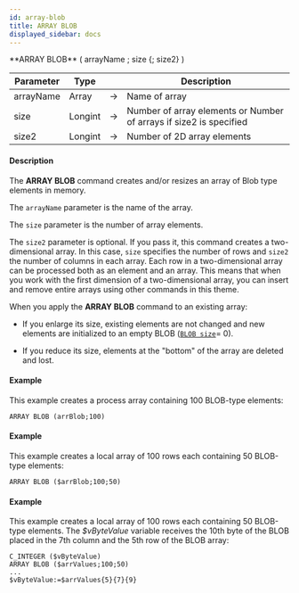 ```yaml
---
id: array-blob
title: ARRAY BLOB
displayed_sidebar: docs
---
```



<!-- REF #_command_.ARRAY BLOB.Syntax-->**ARRAY BLOB** ( arrayName ; size {; size2} )<!-- END REF-->


<!-- REF #_command_.ARRAY BLOB.Params -->
|Parameter|Type||Description|
|---------|--- |:---:|------|
|arrayName|Array|->|Name of array|
|size|Longint|->|Number of array elements or Number of arrays if size2 is specified|
|size2|Longint|->|Number of 2D array elements|
<!-- END REF -->


#### Description




The **ARRAY BLOB** command creates and/or resizes an array of Blob type elements in memory.

The `arrayName` parameter is the name of the array.

The `size` parameter is the number of array elements.

The `size2` parameter is optional. If you pass it, this command creates a two-dimensional array. In this case, `size` specifies the number of rows and `size2` the number of columns in each array. Each row in a two-dimensional array can be processed both as an element and an array. This means that when you work with the first dimension of a two-dimensional array, you can insert and remove entire arrays using other commands in this theme. 

When you apply the **ARRAY BLOB** command to an existing array:

* If you enlarge its size, existing elements are not changed and new elements are initialized to an empty BLOB ([`BLOB size`](blob-size.md)= 0).

* If you reduce its size, elements at the "bottom" of the array are deleted and lost.


#### Example


This example creates a process array containing 100 BLOB-type elements:


```4d
ARRAY BLOB (arrBlob;100)
```



#### Example


This example creates a local array of 100 rows each containing 50 BLOB-type elements:


```4d
ARRAY BLOB ($arrBlob;100;50)
```



#### Example


This example creates a local array of 100 rows each containing 50 BLOB-type elements. The *$vByteValue* variable receives the 10th byte of the BLOB placed in the 7th column and the 5th row of the BLOB array:


```4d
C_INTEGER ($vByteValue)
ARRAY BLOB ($arrValues;100;50)
...
$vByteValue:=$arrValues{5}{7}{9}
```




